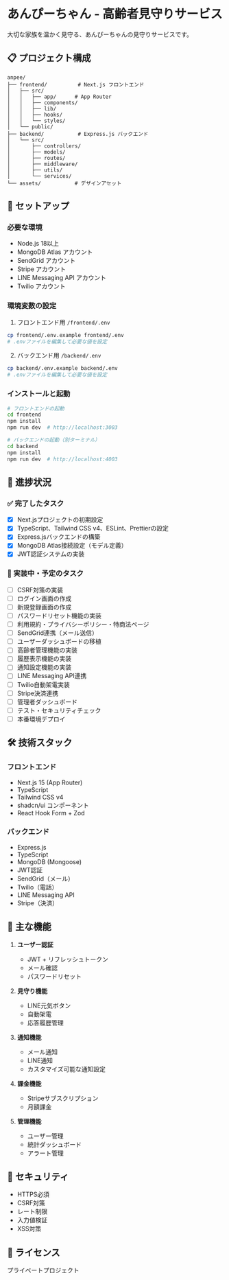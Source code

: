 # あんぴーちゃん - 高齢者見守りサービス

大切な家族を温かく見守る、あんぴーちゃんの見守りサービスです。

## 📋 プロジェクト構成

```
anpee/
├── frontend/          # Next.js フロントエンド
│   ├── src/
│   │   ├── app/      # App Router
│   │   ├── components/
│   │   ├── lib/
│   │   ├── hooks/
│   │   └── styles/
│   └── public/
├── backend/           # Express.js バックエンド
│   └── src/
│       ├── controllers/
│       ├── models/
│       ├── routes/
│       ├── middleware/
│       ├── utils/
│       └── services/
└── assets/           # デザインアセット

```

## 🚀 セットアップ

### 必要な環境
- Node.js 18以上
- MongoDB Atlas アカウント
- SendGrid アカウント
- Stripe アカウント
- LINE Messaging API アカウント
- Twilio アカウント

### 環境変数の設定

1. フロントエンド用 `/frontend/.env`
```bash
cp frontend/.env.example frontend/.env
# .envファイルを編集して必要な値を設定
```

2. バックエンド用 `/backend/.env`
```bash
cp backend/.env.example backend/.env
# .envファイルを編集して必要な値を設定
```

### インストールと起動

```bash
# フロントエンドの起動
cd frontend
npm install
npm run dev  # http://localhost:3003

# バックエンドの起動（別ターミナル）
cd backend
npm install
npm run dev  # http://localhost:4003
```

## 📁 進捗状況

### ✅ 完了したタスク
- [x] Next.jsプロジェクトの初期設定
- [x] TypeScript、Tailwind CSS v4、ESLint、Prettierの設定
- [x] Express.jsバックエンドの構築
- [x] MongoDB Atlas接続設定（モデル定義）
- [x] JWT認証システムの実装

### 🚧 実装中・予定のタスク
- [ ] CSRF対策の実装
- [ ] ログイン画面の作成
- [ ] 新規登録画面の作成
- [ ] パスワードリセット機能の実装
- [ ] 利用規約・プライバシーポリシー・特商法ページ
- [ ] SendGrid連携（メール送信）
- [ ] ユーザーダッシュボードの移植
- [ ] 高齢者管理機能の実装
- [ ] 履歴表示機能の実装
- [ ] 通知設定機能の実装
- [ ] LINE Messaging API連携
- [ ] Twilio自動架電実装
- [ ] Stripe決済連携
- [ ] 管理者ダッシュボード
- [ ] テスト・セキュリティチェック
- [ ] 本番環境デプロイ

## 🛠 技術スタック

### フロントエンド
- Next.js 15 (App Router)
- TypeScript
- Tailwind CSS v4
- shadcn/ui コンポーネント
- React Hook Form + Zod

### バックエンド
- Express.js
- TypeScript
- MongoDB (Mongoose)
- JWT認証
- SendGrid（メール）
- Twilio（電話）
- LINE Messaging API
- Stripe（決済）

## 📱 主な機能

1. **ユーザー認証**
   - JWT + リフレッシュトークン
   - メール確認
   - パスワードリセット

2. **見守り機能**
   - LINE元気ボタン
   - 自動架電
   - 応答履歴管理

3. **通知機能**
   - メール通知
   - LINE通知
   - カスタマイズ可能な通知設定

4. **課金機能**
   - Stripeサブスクリプション
   - 月額課金

5. **管理機能**
   - ユーザー管理
   - 統計ダッシュボード
   - アラート管理

## 🔐 セキュリティ

- HTTPS必須
- CSRF対策
- レート制限
- 入力値検証
- XSS対策

## 📝 ライセンス

プライベートプロジェクト